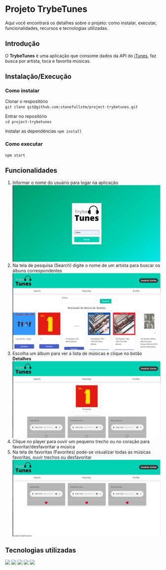 # Projeto TrybeTunes

Aqui você encontrará os detalhes sobre o projeto: como instalar, executar, funcionalidades, recursos e tecnologias utilizadas.

## Introdução

O **TrybeTunes** é uma aplicação que consome dados da API do [iTunes](https://developer.apple.com/library/archive/documentation/AudioVideo/Conceptual/iTuneSearchAPI/index.html#//apple_ref/doc/uid/TP40017632-CH3-SW1), faz busca por artista, toca e favorita músicas.

## Instalação/Execução
### Como instalar
 
Clonar o respositório  
`git clone git@github.com:stonefullstm/project-trybetunes.git`  
 
Entrar no repositório  
`cd project-trybetunes`  
 
Instalar as dependências 
`npm install` 
 
### Como executar  

`npm start` 

## Funcionalidades

1. Informar o nome do usuário para logar na aplicação
   ![Tela Login](images/login.png)
2. Na tela de pesquisa (Search) digite o nome de um artista para buscar os álbuns correspondentes
   ![Tela Search](images/search.png)
3. Escolha um álbum para ver a lista de músicas e clique no botão **Detalhes**
   ![Tela Musics](images/musics.png)
4. Clique no player para ouvir um pequeno trecho ou no coração para favoritar/desfavoritar a música
5. Na tela de favoritas (Favorites) pode-se visualizar todas as músicas favoritas, ouvir trechos ou desfavoritar
   ![Tela Favorites](images/favorites.png)
## Tecnologias utilizadas
<div display="inline-block">
<img width="" src="https://img.shields.io/badge/HTML5-E34F26?style=for-the-badge&logo=html5&logoColor=white" />
<img width="" src="https://img.shields.io/badge/CSS3-1572B6?style=for-the-badge&logo=css3&logoColor=white" />
<img width="" src="https://img.shields.io/badge/JavaScript-323330?style=for-the-badge&logo=javascript&logoColor=F7DF1E" />
<img width="" src="https://img.shields.io/badge/React-20232A?style=for-the-badge&logo=react&logoColor=61DAFB" />
<img width="" src="https://img.shields.io/badge/BULMA-CSS-brightgreen" />
</div>
